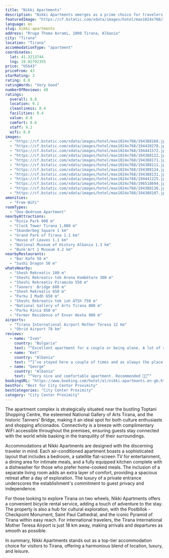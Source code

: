 ```yaml
---
title: "Nikki Apartments"
description: "Nikki Apartments emerges as a prime choice for travelers seeking a blend of comfort and convenience in the heart of Tirana."
featuredImage: "https://cf.bstatic.com/xdata/images/hotel/max1024x768/194388160.jpg?k=3108df2d4f7e14fc36e5c66bf8d596dbd320e2190b6f448069ab245f0f6fca0e&o=&hp=1"
language: en
slug: nikki-apartments
address: "Rruga Thoma Avrami, 1000 Tirana, Albania"
city: "Tirana"
location: "Tirana"
accommodationType: "apartment"
coordinates:
  lat: 41.3213744
  lng: 19.82792355
price: "US$43"
priceFrom: 43
starRating: 3
rating: 8.8
ratingWords: "Very Good"
numberOfReviews: 48
ratings:
  overall: 8.8
  location: 9.1
  cleanliness: 8.4
  facilities: 8.4
  value: 8.8
  comfort: 8.6
  staff: 9.2
  wifi: 8.8
images:
  - "https://cf.bstatic.com/xdata/images/hotel/max1024x768/194388160.jpg?k=3108df2d4f7e14fc36e5c66bf8d596dbd320e2190b6f448069ab245f0f6fca0e&o=&hp=1"
  - "https://cf.bstatic.com/xdata/images/hotel/max1024x768/194430270.jpg?k=b40e0f527216cf91d3298bac18b291e1ed5c0821cc64094d913ad8d6e4d2776b&o=&hp=1"
  - "https://cf.bstatic.com/xdata/images/hotel/max1024x768/194441572.jpg?k=91955b68cd709caee81621481e5f3342b3bcd241776f179e00da87cfcf17b676&o=&hp=1"
  - "https://cf.bstatic.com/xdata/images/hotel/max1024x768/194388122.jpg?k=978e5c18f9a1b18ef05cd973e3c6f1961a08746e2c018c47986e8b052988927d&o=&hp=1"
  - "https://cf.bstatic.com/xdata/images/hotel/max1024x768/194388171.jpg?k=88709c5dd1c571139998059231106eb86a42faca2457c120619f6e6ee150410d&o=&hp=1"
  - "https://cf.bstatic.com/xdata/images/hotel/max1024x768/194388111.jpg?k=4c2d529a26df2eb83ff17073077787e48877d8eef9d4b286ecd55b4ad173e96c&o=&hp=1"
  - "https://cf.bstatic.com/xdata/images/hotel/max1024x768/194388124.jpg?k=89e0cd0787c8299fcee20dc6d0a3220a1fd92afd62a819ed4ed948ac55441886&o=&hp=1"
  - "https://cf.bstatic.com/xdata/images/hotel/max1024x768/194388131.jpg?k=26bc9b2fe03ef424e66df77cbfd1ad1ad500ed20542861582b1a4d43b81550f2&o=&hp=1"
  - "https://cf.bstatic.com/xdata/images/hotel/max1024x768/194441225.jpg?k=e33d67d3e448896f12d5e5d1ec3ab6b22fbc2b28273ca03872fadfd43c90bfc0&o=&hp=1"
  - "https://cf.bstatic.com/xdata/images/hotel/max1024x768/196518694.jpg?k=4c9a9d86fd73e01a14257e0a49bb87117222d4b0df230b657aad322f3e0e2e7f&o=&hp=1"
  - "https://cf.bstatic.com/xdata/images/hotel/max1024x768/194388136.jpg?k=9eb8808445b54599e15997265b0e36651024ca1dc68bef4013c1eb836f03e2ff&o=&hp=1"
  - "https://cf.bstatic.com/xdata/images/hotel/max1024x768/194388107.jpg?k=cf382ef5977ca816d0c5783cabf968f2ff9ba3f09910a63cf5e14f2364609d7e&o=&hp=1"
amenities:
  - "Free WiFi"
roomTypes:
  - "One-Bedroom Apartment"
nearbyAttractions:
  - "Rinia Park 900 m"
  - "Clock Tower Tirana 1,000 m"
  - "Skanderbeg Square 1 km"
  - "Grand Park of Tirana 1.1 km"
  - "House of Leaves 1.1 km"
  - "National Museum of History Albania 1.3 km"
  - "Bunk'Art 1 Museum 4.2 km"
nearbyRestaurants:
  - "Bar Kafe 50 m"
  - "Sushi Dragon 50 m"
whatsNearby:
  - "Shesh Rekreativ 100 m"
  - "Sheshi Rekreativ tek Arena Kombëtare 300 m"
  - "Sheshi Rekreativ Piramida 550 m"
  - "Tanners' Bridge 600 m"
  - "Shesh Rekreativ 650 m"
  - "Parku I Madh 650 m"
  - "Sheshi Rekreativ tek ish ATSh 750 m"
  - "National Gallery of Arts Tirana 800 m"
  - "Parku Rinia 850 m"
  - "Former Residence of Enver Hoxha 900 m"
airports:
  - "Tirana International Airport Mother Teresa 12 km"
  - "Ohrid Airport 78 km"
reviews:
  - name: "Ivan"
    country: "Bulgaria"
    text: "“Excellent apartment for a couple or being alone. A lot of space, well equipped, big bathroom, comfortable common room. Commiunication with owner was easy and smooth. Very close to bus station for Korce. 10 minites walk from Tirana center.”"
  - name: "Ket"
    country: "Albania"
    text: "“I’ve stayed here a couple of times and as always the place is great, clean and comfortable.”"
  - name: "George"
    country: "Albania"
    text: "“Very nice and comfortable apartment. Recommended 👍🏻”"
bookingURL: "https://www.booking.com/hotel/al/nikki-apartmants.en-gb.html?aid=8035640"
bestFor: "Best for City Center Proximity"
bestCategories: "City Center Proximity"
category: "City Center Proximity"
---
```


The apartment complex is strategically situated near the bustling Toptani Shopping Centre, the esteemed National Gallery of Arts Tirana, and the historic Tanners' Bridge, making it an ideal spot for both culture enthusiasts and shopping aficionados. Connectivity is a breeze with complimentary WiFi accessible throughout the premises, ensuring guests stay connected with the world while basking in the tranquility of their surroundings.

Accommodations at Nikki Apartments are designed with the discerning traveler in mind. Each air-conditioned apartment boasts a sophisticated layout that includes a bedroom, a satellite flat-screen TV for entertainment, a dining area for intimate meals, and a fully equipped kitchen complete with a dishwasher for those who prefer home-cooked meals. The inclusion of a separate living room adds an extra layer of comfort, providing a spacious retreat after a day of exploration. The luxury of a private entrance underscores the establishment's commitment to guest privacy and independence.

For those looking to explore Tirana on two wheels, Nikki Apartments offers a convenient bicycle rental service, adding a touch of adventure to the stay. The property is also a hub for cultural exploration, with the Postbllok - Checkpoint Monument, Saint Paul Cathedral, and the iconic Pyramid of Tirana within easy reach. For international travelers, the Tirana International Mother Teresa Airport is just 18 km away, making arrivals and departures as smooth as possible.

In summary, Nikki Apartments stands out as a top-tier accommodation choice for visitors to Tirana, offering a harmonious blend of location, luxury, and leisure.